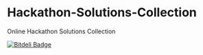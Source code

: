 # Hackathon-Solutions-Collection
Online Hackathon Solutions Collection


[![Bitdeli Badge](https://d2weczhvl823v0.cloudfront.net/Sunil02324/hackathon-solutions-collection/trend.png)](https://bitdeli.com/free "Bitdeli Badge")

